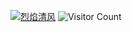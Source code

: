 [![烈焰清风](https://img.qfwl.tk/file/13245185b6e2757d19aba.jpg)](https://github.com/wanpinhuan)
![Visitor Count](https://profile-counter.glitch.me/all-smile/count.svg)

